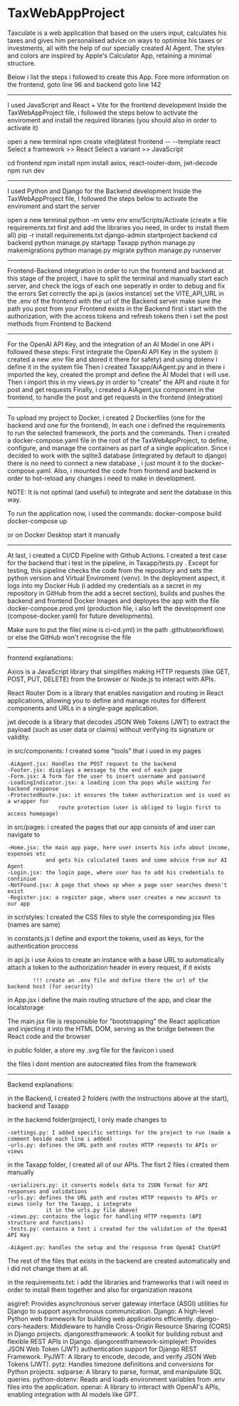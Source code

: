 # TaxWebAppProject

Taxculate is a web application that based on the users input, calculates his taxes and gives him 
personalised advice on ways to optimise his taxes or investments, all with the help of our 
specially created AI Agent. The styles and colors are inspired by Apple's Calculator App, retaining 
a minimal structure. 

Below i list the steps i followed to create this App. 
Fore more information on the frontend, goto line 96 and backend goto line 142

------------------------------------------------------------------------------------------------------

I used JavaScript and React + Vite for the frontend development 
Inside the TaxWebAppProject file, i followed the steps below to activate the enviroment
and install the required libraries (you should also in order to activate it)

open a new terminal
npm create vite@latest frontend -- --template react
Select a framework >> React
Select a variant >> JavaScript

cd frontend
npm install 
npm install axios, react-router-dom, jwt-decode
npm run dev 

---------------------------------------------------------------------------------------------------------

I used Python and Django for the Backend development
Inside the TaxWebAppProject file, I followed the steps below to activate the enviroment and 
start the server

open a new terminal
python -m venv env
env/Scripts/Activate
(create a file requirements.txt first and add the libraries you need, in order to install them all)
pip -r install requirements.txt 
django-admin startproject backend
cd backend
python manage.py startapp Taxapp
python manage.py makemigrations
python manage.py migrate
python manage.py runserver

---------------------------------------------------------------------------------------------------------------

Frontend-Backend integration
in order to run the frontend and backend at this stage of the project, i have to split the terminal
and manually start each server, and check the logs of each one seperatly in order to debug and fix the errors
Set correctly the api.js (axios instance) 
set the VITE_API_URL in the .env of the frontend with the url of the Backend server 
make sure the path you post from your Frontend exists in the Backend 
first i start with the authorization, with the access tokens and refresh tokens
then i set the post methods from Frontend to Backend

-----------------------------------------------------------------------------------------------------------------

For the OpenAI API Key, and the integration of an AI Model in one API i followed these steps:
First integrate the OpenAI API Key in the system (i created a new .env file and stored it there for safety) 
and using dotenv i define it in the system file
Then i created Taxapp/AiAgent.py and in there i imported the key, created the prompt and define the AI Model
that i will use. 
Then i import this in my views.py in order to "create" the API and route it for post and get requests 
Finally, i created a AiAgent.jsx component in the frontend, to handle the post and get requests in the frontend (integration)


------------------------------------------------------------------------------------------------------------

To upload my project to Docker, i created 2 Dockerfiles (one for the backend and one for the frontend),
In each one i defined the requirements to run the selected framework, the ports and the commands.
Then i created a docker-compose.yaml file in the root of the TaxWebAppProject, to define, configure, and manage the containers as part of a single application.
Since i decided to work with the sqlite3 database (integrated by default to django) there is no need to connect a new 
database , i just mount it to the docker-compose.yaml. Also, i mounted the code from frontend and backend in order to 
hot-reload any changes i need to make in development. 

NOTE: It is not optimal (and useful) to integrate and sent the database in this way. 

To run the application now, i used the commands:
docker-compose build
docker-compose up

or on Docker Desktop start it manually 

---------------------------------------------------------------------------------------------------------------------------

At last, i created a CI/CD Pipeline with Github Actions. I created a test case for the backend that i test in the pipeline,
in Taxapp/tests.py . Except for testing, this pipeline checks the code from the repository and sets the python version and Virtual Enviroment (venv). 
In the deployment aspect, it logs into my Docker Hub (i added my credentials as a secret in my repository in GitHub from the add a secret section), 
builds and pushes the backend and frontend Docker Images and deployes the app with the file docker-compose.prod.yml 
(production file, i also left the development one (compose-docker.yaml) for future developments).

Make sure to put the file( mine is ci-cd.yml) in the path .github\workflows\ or else the GitHub won't recognise the file 

-------------------------------------------------------------------------------------------------------------------------

frontend explanations:

Axios is a JavaScript library that simplifies making HTTP requests (like GET, POST, PUT, DELETE) from the browser or Node.js to interact with APIs.

React Router Dom is a library that enables navigation and routing in React applications, allowing you to define and manage routes for different components and URLs in a single-page application.
 
jwt decode is a library that decodes JSON Web Tokens (JWT) to extract the payload (such as user data or claims) without verifying its signature or  validity.

in src/components: I created some "tools" that i used in my pages

    -AiAgent.jsx: Handles the POST request to the backend
    -Footer.jsx: displays a message to the end of each page
    -Form.jsx: A form for the user to insert username and password
    -LoadingIndicator.jsx: a loading icon tha pops while waiting for backend response
    -ProtectedRoute.jsx: it ensures the token authorization and is used as a wrapper for 
                    route protection (user is obliged to login first to access homepage)

in src/pages: i created the pages that our app consists of and user can navigate to

    -Home.jsx: the main app page, here user inserts his info about income, expenses etc 
                and gets his calculated taxes and some advice from our AI Agent
    -Login.jsx: the login page, where user has to add his credentials to continiue 
    -NotFound.jsx: A page that shows up when a page user searches doesn't exist
    -Register.jsx: a register page, where user creates a new account to our app


in scr/styles: I created the CSS files to style the corresponding jsx files (names are same)

in constants.js I define and export the tokens, used as keys, for the authentication proccess

in api.js i use Axios to create an instance with a base URL to automatically attach a token 
          to the authorization header in every request, if it exists

            !!! create an .env file and define there the url of the backend host (for security)

in App.jsx i define the main routing structure of the app, and clear the localstorage

The main.jsx file is responsible for "bootstrapping" the React application and injecting it into 
the HTML DOM, serving as the bridge between the React code and the browser

in public folder, a store my .svg file for the favicon i used  

the files i dont mention are autocreated files from the framework

-----------------------------------------------------------------------------------------------------------------

Backend explanations:

in the Backend, I created 2 folders (with the instructions above at the start), backend and Taxapp

in the backend folder(project), I only made changes to 

    -settings.py: I added specific settings for the project to run (made a comment beside each line i added)
    -urls.py: defines the URL path and routes HTTP requests to APIs or views

in the Taxapp folder, I created all of our APIs. The fisrt 2 files i created them manually

    -serializers.py: it converts models data to JSON format for API responses and validations
    -urls.py: defines the URL path and routes HTTP requests to APIs or views (only for the Taxapp, i integrate 
                it in the urls.py file above)
    -views.py: contains the logic for handling HTTP requests (API structure and functions)
    -tests.py: contains a test i created for the validation of the OpenAI API Key

    -AiAgent.py: handles the setup and the response from OpenAI ChatGPT 

The rest of the files that exists in the backend are created automatically and i did not change them at all.

in the requirements.txt: i add the libraries and frameworks that i will need in order to install them together
                         and also for organization reasons

asgiref: Provides asynchronous server gateway interface (ASGI) utilities for Django to support asynchronous communication.
Django: A high-level Python web framework for building web applications efficiently.
django-cors-headers: Middleware to handle Cross-Origin Resource Sharing (CORS) in Django projects.
djangorestframework: A toolkit for building robust and flexible REST APIs in Django.
djangorestframework-simplejwt: Provides JSON Web Token (JWT) authentication support for Django REST Framework.
PyJWT: A library to encode, decode, and verify JSON Web Tokens (JWT).
pytz: Handles timezone definitions and conversions for Python projects.
sqlparse: A library to parse, format, and manipulate SQL queries.
python-dotenv: Reads and loads environment variables from .env files into the application.
openai: A library to interact with OpenAI's APIs, enabling integration with AI models like GPT.
